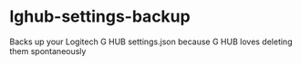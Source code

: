 # lghub-settings-backup
Backs up your Logitech G HUB settings.json because G HUB loves deleting them spontaneously
